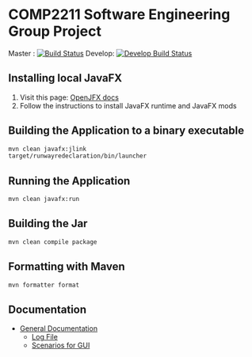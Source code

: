 # COMP2211 Software Engineering Group Project

Master : [![Build Status](https://travis-ci.com/georgealexiou/Software-Engineering-Group-Project.svg?token=8Vc6u46HsTP3dNwQiGD1&branch=master)](https://travis-ci.com/georgealexiou/Software-Engineering-Group-Project) 
Develop: [![Develop Build Status](https://travis-ci.com/georgealexiou/Software-Engineering-Group-Project.svg?token=8Vc6u46HsTP3dNwQiGD1&branch=develop)](https://travis-ci.com/georgealexiou/Software-Engineering-Group-Project)

## Installing local JavaFX

1. Visit this page: [OpenJFX docs](https://openjfx.io/openjfx-docs/#modular)
2. Follow the instructions to install JavaFX runtime and JavaFX mods

## Building the Application to a binary executable

```bash
mvn clean javafx:jlink
target/runwayredeclaration/bin/launcher 
```

## Running the Application

```bash
mvn clean javafx:run
```

## Building the Jar
```bash
mvn clean compile package
```

## Formatting with Maven
```bash
mvn formatter format
```

## Documentation

- [General Documentation](./general/README.md) 
  - [Log File](./general/LOG.md)
  - [Scenarios for GUI](./general/scenarios.md)

